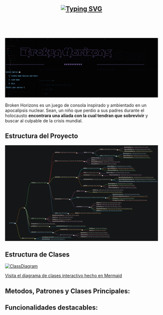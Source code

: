 <a style="display: flex; justify-content: center;" href="https://git.io/typing-svg"><img src="https://readme-typing-svg.demolab.com?font=Fira+Code&weight=600&size=32&duration=4995&pause=1000&color=0CFFD0&width=703&lines=Welcome+to+Breaking+Horizons+Game+%F0%9F%8E%AE" alt="Typing SVG" /></a>
---

</br>
</br>
</br>

![Preview](https://raw.githubusercontent.com/4lex3/CSharp-Project/refs/heads/main/docs/preview.png)

Broken Horizons es un juego de consola inspirado y ambientado en un apocalipsis nuclear. Sean, un niño que perdio a sus padres durante el holocausto **encontrara una aliada con la cual tendran que sobrevivir** y buscar al culpable de la crisis mundial.

## Estructura del Proyecto

![Estructura del proyecto](https://raw.githubusercontent.com/4lex3/CSharp-Project/refs/heads/main/docs/estructuraArchivos.png)


## Estructura de Clases

[![ClassDiagram](https://mermaid.ink/img/pako:eNqtWm1v3DYS_iuEgAKbi9aoX2InQmogXruJcXZrdL1X4OAvtETv6qwVBYmKowbOD7uv_WMdvkgaitTK6Z0_7FrDh8OZ4czwEe2vQcwTFkRBnNGqOk_puqTbu_wuJ4T88AP5cJ9mqUhZpQSEKJSRNrdNwb6aAfh5__4ir7enp2a2-pmf0SqN0fOyYHFKMyRZZSLdUsG06LmbbS2Flnl9Trd0zSKS8Po-Y2jAYH-hWxitRJnma3dUGh1hD7C5LWimdZNELRViOBHwERr1hPZLvjJqeg9sF35PxWbBK4FcgQWlJCJpLixpAaun8TUTG578HVtCqZHEoLu1SptlG6b25hPLWG7b1Mtn9nQ82WykZzoeme1av915jw4rAEMdHi-WjP4PTrizv9sHV8ULXIACWxZpwkqykMpYBRI9gl3TCFwBSN5q7lyzHXPnWiMjszun3Ok-r56RPwu-3fJ8lz8G4fij5T6dyw1N-NOnOhcTkcI4N15odCJqY3o841MRHFPlA_h8_5AVG7rLaQ1wvFXi3W66M_HAhGPu5OnMyNKJxJAAT16A2FJoDqd_kN9YRuOU5-3xhFvj3t5p-0wicpuynFmgth2T-RwDP7GSJbQ1u28iIzAJwr1iB8zqdtOryoaCUZ293sVfiMbdagKOTdFtYDICk7hBX5mMgWkV07HCVTZt5svQ3hKeNEXXxaQNUzC7zF4QKFk6YzDrwFlsaElj8EXX4KAKWTdsFaKhIJ8YzcQGyQ3z6CZJ7mHXb69wZsA54kqKcglB48eZvbig5ZqJV0DU1Ohl_sC97Whxs1rwXJQ8y1jitX1-lVbimwnLN0OSekKrOJhXyWxkYse3_q-OXORs21gxv-c8IxtanTGWn7MHBtmQoGE14bttvKbl44eqVTcDuz7zNHGc-DWXHUIOSyvGDC7XTRc3O-aSfTIFuOHwezV066qOH5vlhgvbIUvhTCpJc_CHZloL-Yn8aAU8SS7QImeNfjOwCbPr4m-sgl0ReKonEB-Zg7BY-utVxSzAsJUaOu7M63xfFvRpEGMdiC8srgXrcB4IeN763MKePD7c0kd2lT6wHiVmqvVX8GHBEbM1HEHC8JY6-80GgpGSa-PhLz2VZhNwK5lDMmnI369Jz_6cNR9hVc8WeLKox7q5tKjLkuXjKTWoLk0ScDvQryLfUe_PWJ9L14YkD_VUh4cNKRjGOmTe4fEoqUaJtZ8FY8rqeZFx3mB8h5zkiAI4YrVJi552jpwb8gS1c8U-lnWXlqgRBQ7cTlVJSlVlReRS-gqT_vwv3WmSzWNXlWXJ-KC7rkv1FN7QkpYQ7vJegaQqR78h2Kt8ANy55ncGs-fNL4L3zEmvY4_2hMk_2vFO37DDCL2gnuMOh7GBIzuo7RsdVOaNjFrWjWG0cZ5Rhy9e02LwsiYluBBh47fQgyKimpNy9ptFOYoZGiEG_soqf_4kYWOnMBCdm4w2YHGhvgCnpO5LprStq_jWbik0aav2QSaPfh9EM8-oEBlDOT18Qx0M47PRMg7Jdcpu5Ce-Am1PYCSjWQYxua3L3DlohivboQgJWiQk_emOwysPKq1mpmMg96Bxoj03zENhzMlp4_GBqeY974qgsxEuRG6L8QcSUEAq_kFHocbVFwBNj53C9SnRduO6pICwEsOYZ6eDEX61trWqwNnLZED45v776LlhBFfsM8uGUyDObFuIaii_TbdMLZ2419_zS82Vz4HZR0R-SrQ1flPydQlmOjmm3VGMu2rdGNAudaGMTNYSagzVT6IzL-wMaCm8fA7VuiBpDcFZ-jMAq80IgwK-1vsux53L_1WhzPK90iTJL-zJhHTm0l74NtspM8JJk4jcQPmkcVpQ0tYxwsvmYvXO9tJSx5GMdhQDGGkpZht-TjPf3zKgLcpAGRWKScoW-17bdYprn35mKqa6XUTGdDdKS9NpoVkIVg3gIbGa_HuFPHWVLEr5XolMM3pwCbxqleIGSsuKmSQ0nu-CQ6ok7QIGXtkRCGUe99XoU3LNk_ShGagx-JDEsC2Q6siKQa_U-m75Uo274cV7ZpNTGZ5BLigR3n5bnZsXfdZEbiIh-JYWkUxRJFInRaR7qaWY5pFqnEh4PyiGyCmP4THj1t9cT1nCerHg5RXnhb8IdRTsE6ElLN2QWzUWlZb7Zs3A9Wkp6s4SzxLUP-BpDYjOws6eQ5_jayJ7XlGLwR6bQcycfi9TwbR8JtiXLttCIp-AA_JSsZWKy2XhifxkPe59LJk89auMsUIlLgD2f_RHV1txqSyz3qPUxij5LKP38jBqreCFQKWlpaeyNiYNO6fl46JRlwz27cctOOZdK0bTp3WfZTXzFZnZiP4PA90mmPDP5yYEHTsgBbxAkC28npS0VIE3twEaBxPM1JEZW5ZX9D-wUsIIK0teOhR6dVl52eTq0toInfWy_9bVGS1nuFBD0tenbsaN4cBjV3hXfC2V0PbB3kQP04Ys__UzK6-hwOQlmov4VyrrtxkH9A5UtxRO511nzvC-A2wD3XZE5jeSI3zIm3-yxtNXLvKYq7cc-XrZ3gZMoKx7ht1Yc0HigODwoRkk5EMJjUDxW_16q65Idt6prdJhn399zfLavVo0Ta5tmSNnnOdQe72s75XKSr9RAWOPpYXOChdf0hEq1Fo5ViiVNErWFqQ-L_Bf3_qJXcFc10wWSV8jSkVGoSTkckEYbFm5pWkSRIEKy10gNgxYaxDBrwl7oHUm7oK7_BmgtBZ82eRxEImyZmFQ8nq9CaIHmlXwVBcJVc1U_gNLCylo_m_O8WMQfQ2-BNH84Pjdwd7bw-Pj43fvDvbfnrwJgwbEJyd7x4dH-_sn-wfHR8dHb4-ew-APpeFo7-TgzdHh4bs3h8fwdXIUBixJYXeuzf_PyK_nvwCRLye9?type=png)](https://mermaid.live/edit#pako:eNqtWm1v3DYS_iuEgAKbi9aoX2InQmogXruJcXZrdL1X4OAvtETv6qwVBYmKowbOD7uv_WMdvkgaitTK6Z0_7FrDh8OZ4czwEe2vQcwTFkRBnNGqOk_puqTbu_wuJ4T88AP5cJ9mqUhZpQSEKJSRNrdNwb6aAfh5__4ir7enp2a2-pmf0SqN0fOyYHFKMyRZZSLdUsG06LmbbS2Flnl9Trd0zSKS8Po-Y2jAYH-hWxitRJnma3dUGh1hD7C5LWimdZNELRViOBHwERr1hPZLvjJqeg9sF35PxWbBK4FcgQWlJCJpLixpAaun8TUTG578HVtCqZHEoLu1SptlG6b25hPLWG7b1Mtn9nQ82WykZzoeme1av915jw4rAEMdHi-WjP4PTrizv9sHV8ULXIACWxZpwkqykMpYBRI9gl3TCFwBSN5q7lyzHXPnWiMjszun3Ok-r56RPwu-3fJ8lz8G4fij5T6dyw1N-NOnOhcTkcI4N15odCJqY3o841MRHFPlA_h8_5AVG7rLaQ1wvFXi3W66M_HAhGPu5OnMyNKJxJAAT16A2FJoDqd_kN9YRuOU5-3xhFvj3t5p-0wicpuynFmgth2T-RwDP7GSJbQ1u28iIzAJwr1iB8zqdtOryoaCUZ293sVfiMbdagKOTdFtYDICk7hBX5mMgWkV07HCVTZt5svQ3hKeNEXXxaQNUzC7zF4QKFk6YzDrwFlsaElj8EXX4KAKWTdsFaKhIJ8YzcQGyQ3z6CZJ7mHXb69wZsA54kqKcglB48eZvbig5ZqJV0DU1Ohl_sC97Whxs1rwXJQ8y1jitX1-lVbimwnLN0OSekKrOJhXyWxkYse3_q-OXORs21gxv-c8IxtanTGWn7MHBtmQoGE14bttvKbl44eqVTcDuz7zNHGc-DWXHUIOSyvGDC7XTRc3O-aSfTIFuOHwezV066qOH5vlhgvbIUvhTCpJc_CHZloL-Yn8aAU8SS7QImeNfjOwCbPr4m-sgl0ReKonEB-Zg7BY-utVxSzAsJUaOu7M63xfFvRpEGMdiC8srgXrcB4IeN763MKePD7c0kd2lT6wHiVmqvVX8GHBEbM1HEHC8JY6-80GgpGSa-PhLz2VZhNwK5lDMmnI369Jz_6cNR9hVc8WeLKox7q5tKjLkuXjKTWoLk0ScDvQryLfUe_PWJ9L14YkD_VUh4cNKRjGOmTe4fEoqUaJtZ8FY8rqeZFx3mB8h5zkiAI4YrVJi552jpwb8gS1c8U-lnWXlqgRBQ7cTlVJSlVlReRS-gqT_vwv3WmSzWNXlWXJ-KC7rkv1FN7QkpYQ7vJegaQqR78h2Kt8ANy55ncGs-fNL4L3zEmvY4_2hMk_2vFO37DDCL2gnuMOh7GBIzuo7RsdVOaNjFrWjWG0cZ5Rhy9e02LwsiYluBBh47fQgyKimpNy9ptFOYoZGiEG_soqf_4kYWOnMBCdm4w2YHGhvgCnpO5LprStq_jWbik0aav2QSaPfh9EM8-oEBlDOT18Qx0M47PRMg7Jdcpu5Ce-Am1PYCSjWQYxua3L3DlohivboQgJWiQk_emOwysPKq1mpmMg96Bxoj03zENhzMlp4_GBqeY974qgsxEuRG6L8QcSUEAq_kFHocbVFwBNj53C9SnRduO6pICwEsOYZ6eDEX61trWqwNnLZED45v776LlhBFfsM8uGUyDObFuIaii_TbdMLZ2419_zS82Vz4HZR0R-SrQ1flPydQlmOjmm3VGMu2rdGNAudaGMTNYSagzVT6IzL-wMaCm8fA7VuiBpDcFZ-jMAq80IgwK-1vsux53L_1WhzPK90iTJL-zJhHTm0l74NtspM8JJk4jcQPmkcVpQ0tYxwsvmYvXO9tJSx5GMdhQDGGkpZht-TjPf3zKgLcpAGRWKScoW-17bdYprn35mKqa6XUTGdDdKS9NpoVkIVg3gIbGa_HuFPHWVLEr5XolMM3pwCbxqleIGSsuKmSQ0nu-CQ6ok7QIGXtkRCGUe99XoU3LNk_ShGagx-JDEsC2Q6siKQa_U-m75Uo274cV7ZpNTGZ5BLigR3n5bnZsXfdZEbiIh-JYWkUxRJFInRaR7qaWY5pFqnEh4PyiGyCmP4THj1t9cT1nCerHg5RXnhb8IdRTsE6ElLN2QWzUWlZb7Zs3A9Wkp6s4SzxLUP-BpDYjOws6eQ5_jayJ7XlGLwR6bQcycfi9TwbR8JtiXLttCIp-AA_JSsZWKy2XhifxkPe59LJk89auMsUIlLgD2f_RHV1txqSyz3qPUxij5LKP38jBqreCFQKWlpaeyNiYNO6fl46JRlwz27cctOOZdK0bTp3WfZTXzFZnZiP4PA90mmPDP5yYEHTsgBbxAkC28npS0VIE3twEaBxPM1JEZW5ZX9D-wUsIIK0teOhR6dVl52eTq0toInfWy_9bVGS1nuFBD0tenbsaN4cBjV3hXfC2V0PbB3kQP04Ys__UzK6-hwOQlmov4VyrrtxkH9A5UtxRO511nzvC-A2wD3XZE5jeSI3zIm3-yxtNXLvKYq7cc-XrZ3gZMoKx7ht1Yc0HigODwoRkk5EMJjUDxW_16q65Idt6prdJhn399zfLavVo0Ta5tmSNnnOdQe72s75XKSr9RAWOPpYXOChdf0hEq1Fo5ViiVNErWFqQ-L_Bf3_qJXcFc10wWSV8jSkVGoSTkckEYbFm5pWkSRIEKy10gNgxYaxDBrwl7oHUm7oK7_BmgtBZ82eRxEImyZmFQ8nq9CaIHmlXwVBcJVc1U_gNLCylo_m_O8WMQfQ2-BNH84Pjdwd7bw-Pj43fvDvbfnrwJgwbEJyd7x4dH-_sn-wfHR8dHb4-ew-APpeFo7-TgzdHh4bs3h8fwdXIUBixJYXeuzf_PyK_nvwCRLye9)

[Visita el diagrama de clases interactivo hecho en Mermaid ](https://4lex3.github.io/CSharp-Project/)


## Metodos, Patrones y Clases Principales:



## Funcionalidades destacables:
























